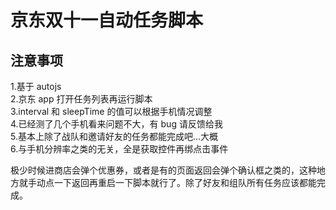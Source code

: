 # 京东双十一自动任务脚本

## 注意事项

1.基于 autojs  
2.京东 app 打开任务列表再运行脚本  
3.interval 和 sleepTime 的值可以根据手机情况调整  
4.已经测了几个手机看来问题不大，有 bug 请反馈给我  
5.基本上除了战队和邀请好友的任务都能完成吧...大概  
6.与手机分辨率之类的无关，全是获取控件再绑点击事件

极少时候进商店会弹个优惠券，或者是有的页面返回会弹个确认框之类的，这种地方就手动点一下返回再重启一下脚本就行了。除了好友和组队所有任务应该都能完成。
